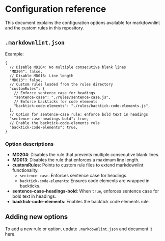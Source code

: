 # Configuration reference

This document explains the configuration options available for markdownlint and the custom rules in this repository.

## `.markdownlint.json`

Example:

```jsonc
{
  // Disable MD204: No multiple consecutive blank lines
  "MD204": false,
  // Disable MD013: Line length
  "MD013": false,
  // Custom rules loaded from the rules directory
  "customRules": {
    // Enforce sentence case for headings
    "sentence-case": "./rules/sentence-case.js",
    // Enforce backticks for code elements
    "backtick-code-elements": "./rules/backtick-code-elements.js",
  },
  // Option for sentence-case rule: enforce bold text in headings
  "sentence-case-headings-bold": true,
  // Enable the backtick-code-elements rule
  "backtick-code-elements": true,
}
```

### Option descriptions

- **MD204**: Disables the rule that prevents multiple consecutive blank lines.
- **MD013**: Disables the rule that enforces a maximum line length.
- **customRules**: Points to custom rule files to extend markdownlint functionality.
  - `sentence-case`: Enforces sentence case for headings.
  - `backtick-code-elements`: Ensures code elements are wrapped in backticks.
- **sentence-case-headings-bold**: When `true`, enforces sentence case for bold text in headings.
- **backtick-code-elements**: Enables the backtick code elements rule.

## Adding new options

To add a new rule or option, update `.markdownlint.json` and document it here.
